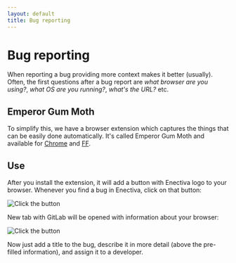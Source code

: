 ```yaml
---
layout: default
title: Bug reporting
---
```


# Bug reporting

When reporting a bug providing more context makes it better (usually). Often, the first questions after a bug report are *what browser are you using?*, *what OS are you running?*, *what's the URL?* etc.

## Emperor Gum Moth

To simplify this, we have a browser extension which captures the things that can be easily done automatically. It's called Emperor Gum Moth and available for [Chrome](https://chrome.google.com/webstore/detail/emperor-gum-moth/hpcidlmnbnafmbflogffiogonnchckbe) and [FF](/files/emperor-gum-moth.xpi).

## Use

After you install the extension, it will add a button with Enectiva logo to your browser. Whenever you find a bug in Enectiva, click on that button:

![Click the button](/images/emperor-gum-moth/1-click.png)

New tab with GitLab will be opened with information about your browser:

![Click the button](/images/emperor-gum-moth/2-form.png)
 
Now just add a title to the bug, describe it in more detail (above the pre-filled information), and assign it to a developer.